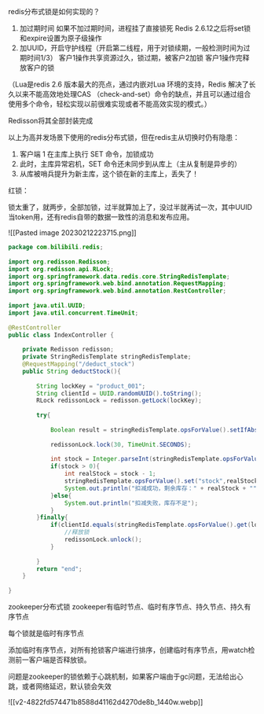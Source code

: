 redis分布式锁是如何实现的？
1. 加过期时间
	如果不加过期时间，进程挂了直接锁死
	Redis 2.6.12之后将set锁和expire设置为原子级操作
2. 加UUID，开启守护线程（开启第二线程，用于对锁续期，一般检测时间为过期时间1/3）
	客户1操作共享资源过久，锁过期，被客户2加锁
	客户1操作完释放客户的锁

（Lua是redis 2.6 版本最大的亮点，通过内嵌对Lua 环境的支持，Redis 解决了长久以来不能高效地处理CAS （check-and-set）命令的缺点，并且可以通过组合使用多个命令，轻松实现以前很难实现或者不能高效实现的模式。）

Redisson将其全部封装完成

以上为高并发场景下使用的redis分布式锁，但在redis主从切换时仍有隐患：
 1. 客户端 1 在主库上执行 SET 命令，加锁成功
 2. 此时，主库异常宕机，SET 命令还未同步到从库上（主从复制是异步的）
 3. 从库被哨兵提升为新主库，这个锁在新的主库上，丢失了！


红锁：

锁太重了，就两步，全部加锁，过半就算加上了，没过半就再试一次，其中UUID当token用，还有redis自带的数据一致性的消息和发布应用。


![[Pasted image 20230212223715.png]]


```java
package com.bilibili.redis;  
  
import org.redisson.Redisson;  
import org.redisson.api.RLock;  
import org.springframework.data.redis.core.StringRedisTemplate;  
import org.springframework.web.bind.annotation.RequestMapping;  
import org.springframework.web.bind.annotation.RestController;  
  
import java.util.UUID;  
import java.util.concurrent.TimeUnit;  
  
@RestController  
public class IndexController {  
  
    private Redisson redisson;  
    private StringRedisTemplate stringRedisTemplate;  
    @RequestMapping("/deduct_stock")  
    public String deductStock(){  
  
        String lockKey = "product_001";  
        String clientId = UUID.randomUUID().toString();  
        RLock redissonLock = redisson.getLock(lockKey);  
  
        try{  
  
            Boolean result = stringRedisTemplate.opsForValue().setIfAbsent(lockKey,clientId,10,TimeUnit.SECONDS);  
  
            redissonLock.lock(30, TimeUnit.SECONDS);  
  
            int stock = Integer.parseInt(stringRedisTemplate.opsForValue().get("stock"));  
            if(stock > 0){  
                int realStock = stock - 1;  
                stringRedisTemplate.opsForValue().set("stock",realStock + "");  
                System.out.println("扣减成功，剩余库存：" + realStock + "");  
            }else{  
                System.out.println("扣减失败，库存不足");  
            }  
        }finally{  
            if(clientId.equals(stringRedisTemplate.opsForValue().get(lockKey))){  
                //释放锁  
                redissonLock.unlock();  
            }  
  
        }  
        return "end";  
    }  
  
}
```


zookeeper分布式锁
zookeeper有临时节点、临时有序节点、持久节点、持久有序节点

每个锁就是临时有序节点

添加临时有序节点，对所有抢锁客户端进行排序，创建临时有序节点，用watch检测前一客户端是否释放锁。

问题是zookeeper的锁依赖于心跳机制，如果客户端由于gc问题，无法给出心跳，或者网络延迟，默认锁会失效

![[v2-4822fd574471b8588d41162d4270de8b_1440w.webp]]